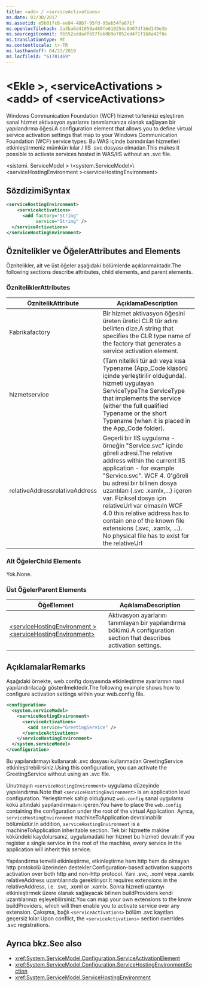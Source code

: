 ```yaml
---
title: <add> / <serviceActivations>
ms.date: 03/30/2017
ms.assetid: e5b01fc8-ee84-48b7-95fd-95ab54fa871f
ms.openlocfilehash: 2a3ba6d41059a480fe610254c0407df16d149e3b
ms.sourcegitcommit: 9b552addadfb57fab0b9e7852ed4f1f1b8a42f8e
ms.translationtype: MT
ms.contentlocale: tr-TR
ms.lasthandoff: 04/23/2019
ms.locfileid: "61701469"
---
```

# <a name="add-of-serviceactivations"></a><span data-ttu-id="bd157-102">\<Ekle >, \<serviceActivations ></span><span class="sxs-lookup"><span data-stu-id="bd157-102">\<add> of \<serviceActivations></span></span>

<span data-ttu-id="bd157-103">Windows Communication Foundation (WCF) hizmet türlerinizi eşleştiren sanal hizmet aktivasyon ayarlarını tanımlamanıza olanak sağlayan bir yapılandırma öğesi.</span><span class="sxs-lookup"><span data-stu-id="bd157-103">A configuration element that allows you to define virtual service activation settings that map to your Windows Communication Foundation (WCF) service types.</span></span> <span data-ttu-id="bd157-104">Bu WAS içinde barındırılan hizmetleri etkinleştirmeniz mümkün kılar / IIS .svc dosyası olmadan.</span><span class="sxs-lookup"><span data-stu-id="bd157-104">This makes it possible to activate services hosted in WAS/IIS without an .svc file.</span></span>

<span data-ttu-id="bd157-105">\<sistemi. ServiceModel > \\</span><span class="sxs-lookup"><span data-stu-id="bd157-105">\<system.ServiceModel>\\</span></span>
<span data-ttu-id="bd157-106">\<serviceHostingEnvironment ></span><span class="sxs-lookup"><span data-stu-id="bd157-106">\<serviceHostingEnvironment></span></span>

## <a name="syntax"></a><span data-ttu-id="bd157-107">Sözdizimi</span><span class="sxs-lookup"><span data-stu-id="bd157-107">Syntax</span></span>

```xml
<serviceHostingEnvironment>
    <serviceActivations>
      <add factory="String"
           service="String" />
  </serviceActivations>
</serviceHostingEnvironment>
```

## <a name="attributes-and-elements"></a><span data-ttu-id="bd157-108">Öznitelikler ve Öğeler</span><span class="sxs-lookup"><span data-stu-id="bd157-108">Attributes and Elements</span></span>

<span data-ttu-id="bd157-109">Öznitelikler, alt ve üst öğeler aşağıdaki bölümlerde açıklanmaktadır.</span><span class="sxs-lookup"><span data-stu-id="bd157-109">The following sections describe attributes, child elements, and parent elements.</span></span>

### <a name="attributes"></a><span data-ttu-id="bd157-110">Öznitelikler</span><span class="sxs-lookup"><span data-stu-id="bd157-110">Attributes</span></span>

|<span data-ttu-id="bd157-111">Öznitelik</span><span class="sxs-lookup"><span data-stu-id="bd157-111">Attribute</span></span>|<span data-ttu-id="bd157-112">Açıklama</span><span class="sxs-lookup"><span data-stu-id="bd157-112">Description</span></span>|
|---------------|-----------------|
|<span data-ttu-id="bd157-113">Fabrika</span><span class="sxs-lookup"><span data-stu-id="bd157-113">factory</span></span>|<span data-ttu-id="bd157-114">Bir hizmet aktivasyon öğesini üreten üretici CLR tür adını belirten dize.</span><span class="sxs-lookup"><span data-stu-id="bd157-114">A string that specifies the CLR type name of the factory that generates a service activation element.</span></span>|
|<span data-ttu-id="bd157-115">hizmet</span><span class="sxs-lookup"><span data-stu-id="bd157-115">service</span></span>|<span data-ttu-id="bd157-116">(Tam nitelikli tür adı veya kısa Typename (App_Code klasörü içinde yerleştirilir olduğunda). hizmeti uygulayan ServiceType</span><span class="sxs-lookup"><span data-stu-id="bd157-116">The ServiceType that implements the service (either the full qualified Typename or the short Typename (when it is placed in the App_Code folder).</span></span>|
|<span data-ttu-id="bd157-117">relativeAddress</span><span class="sxs-lookup"><span data-stu-id="bd157-117">relativeAddress</span></span>|<span data-ttu-id="bd157-118">Geçerli bir IIS uygulama - örneğin "Service.svc" içinde göreli adresi.</span><span class="sxs-lookup"><span data-stu-id="bd157-118">The relative address within the current IIS application - for example "Service.svc".</span></span> <span data-ttu-id="bd157-119">WCF 4. 0'göreli bu adresi bir bilinen dosya uzantıları (.svc .xamlx,...) içeren var. Fiziksel dosya için relativeUrl var olması</span><span class="sxs-lookup"><span data-stu-id="bd157-119">In WCF 4.0 this relative address has to contain one of the known file extensions (.svc, .xamlx, ...). No physical file has to exist for the relativeUrl</span></span>|

### <a name="child-elements"></a><span data-ttu-id="bd157-120">Alt Öğeler</span><span class="sxs-lookup"><span data-stu-id="bd157-120">Child Elements</span></span>

<span data-ttu-id="bd157-121">Yok.</span><span class="sxs-lookup"><span data-stu-id="bd157-121">None.</span></span>

### <a name="parent-elements"></a><span data-ttu-id="bd157-122">Üst Öğeler</span><span class="sxs-lookup"><span data-stu-id="bd157-122">Parent Elements</span></span>

|<span data-ttu-id="bd157-123">Öğe</span><span class="sxs-lookup"><span data-stu-id="bd157-123">Element</span></span>|<span data-ttu-id="bd157-124">Açıklama</span><span class="sxs-lookup"><span data-stu-id="bd157-124">Description</span></span>|
|-------------|-----------------|
|[<span data-ttu-id="bd157-125">\<serviceHostingEnvironment ></span><span class="sxs-lookup"><span data-stu-id="bd157-125">\<serviceHostingEnvironment></span></span>](../../../../../docs/framework/configure-apps/file-schema/wcf/servicehostingenvironment.md)|<span data-ttu-id="bd157-126">Aktivasyon ayarlarını tanımlayan bir yapılandırma bölümü.</span><span class="sxs-lookup"><span data-stu-id="bd157-126">A configuration section that describes activation settings.</span></span>|

## <a name="remarks"></a><span data-ttu-id="bd157-127">Açıklamalar</span><span class="sxs-lookup"><span data-stu-id="bd157-127">Remarks</span></span>

<span data-ttu-id="bd157-128">Aşağıdaki örnekte, web.config dosyasında etkinleştirme ayarlarının nasıl yapılandırılacağı gösterilmektedir.</span><span class="sxs-lookup"><span data-stu-id="bd157-128">The following example shows how to configure activation settings within your web.config file.</span></span>

```xml
<configuration>
  <system.serviceModel>
    <serviceHostingEnvironment>
      <serviceActivations>
        <add service="GreetingService" />
      </serviceActivations>
    </serviceHostingEnvironment>
  </system.serviceModel>
</configuration>
```

<span data-ttu-id="bd157-129">Bu yapılandırmayı kullanarak .svc dosyası kullanmadan GreetingService etkinleştirebilirsiniz.</span><span class="sxs-lookup"><span data-stu-id="bd157-129">Using this configuration, you can activate the GreetingService without using an .svc file.</span></span>

<span data-ttu-id="bd157-130">Unutmayın `<serviceHostingEnvironment>` uygulama düzeyinde yapılandırma.</span><span class="sxs-lookup"><span data-stu-id="bd157-130">Note that `<serviceHostingEnvironment>` is an application level configuration.</span></span> <span data-ttu-id="bd157-131">Yerleştirmek sahip olduğunuz `web.config` sanal uygulama kökü altındaki yapılandırmasını içeren.</span><span class="sxs-lookup"><span data-stu-id="bd157-131">You have to place the `web.config` containing the configuration under the root of the virtual Application.</span></span> <span data-ttu-id="bd157-132">Ayrıca, `serviceHostingEnvironment` machineToApplication devralınabilir bölümüdür.</span><span class="sxs-lookup"><span data-stu-id="bd157-132">In addition, `serviceHostingEnvironment` is a machineToApplication inheritable section.</span></span> <span data-ttu-id="bd157-133">Tek bir hizmette makine kökündeki kaydolursanız, uygulamadaki her hizmet bu hizmeti devralır.</span><span class="sxs-lookup"><span data-stu-id="bd157-133">If you register a single service in the root of the machine, every service in the application will inherit this service.</span></span>

<span data-ttu-id="bd157-134">Yapılandırma temelli etkinleştirme, etkinleştirme hem http hem de olmayan http protokolü üzerinden destekler.</span><span class="sxs-lookup"><span data-stu-id="bd157-134">Configuration-based activation supports activation over both http and non-http protocol.</span></span> <span data-ttu-id="bd157-135">Yani .svc, .xoml veya .xamlx relativeAddress uzantılarında gerektiriyor.</span><span class="sxs-lookup"><span data-stu-id="bd157-135">It requires extensions in the relativeAddress, i.e. .svc, .xoml or .xamlx.</span></span> <span data-ttu-id="bd157-136">Sonra hizmeti uzantıyı etkinleştirmek üzere olanak sağlayacak bilinen buildProviders kendi uzantılarınızı eşleyebilirsiniz.</span><span class="sxs-lookup"><span data-stu-id="bd157-136">You can map your own extensions to the know buildProviders, which will then enable you to activate service over any extension.</span></span> <span data-ttu-id="bd157-137">Çakışma, bağlı `<serviceActivations>` bölüm .svc kayıtları geçersiz kılar.</span><span class="sxs-lookup"><span data-stu-id="bd157-137">Upon conflict, the `<serviceActivations>` section overrides .svc registrations.</span></span>

## <a name="see-also"></a><span data-ttu-id="bd157-138">Ayrıca bkz.</span><span class="sxs-lookup"><span data-stu-id="bd157-138">See also</span></span>

- <xref:System.ServiceModel.Configuration.ServiceActivationElement>
- <xref:System.ServiceModel.Configuration.ServiceHostingEnvironmentSection>
- <xref:System.ServiceModel.ServiceHostingEnvironment>
